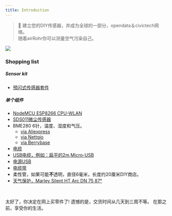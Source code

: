 ```yaml
---
title: Introduction
---
```

> 🚧 建立您的DIY传感器，并成为全球的一部分，opendata＆civictech网络。<br> 随着airRohr你可以测量空气污染自己。


<img src="../docs/airrohr/particulate-matter-air-quality-sensor-kit.jpeg" loading="lazy"/>

### Shopping list
##### Sensor kit
* [预闪式传感器套件](https://nettigo.eu/products/sensor-community-kit-sds011-bme280-english-language-harness-cable-edition)


##### 单个组件
* [NodeMCU ESP8266 CPU-WLAN](https://www.aliexpress.com/wholesale?groupsort=1&SortType=price_asc&SearchText=nodemcu+v3+esp8266+ch340)
* [SDS011微尘传感器](http://www.aliexpress.comwholesale?groupsort=1&amp;SortType=price_asc&amp;SearchText=sds011)
* BME280 6针，温度、湿度和气压。
  - [via Aliexpress](https://www.aliexpress.com/wholesale?catId=0&initiative_id=SB_20200308040440&SearchText=bme280+-5V+%2B3.3V)
  - [via Nettgio](https://nettigo.eu/products/module-pressure-humidity-and-temperature-sensor-bosch-bme280)
  - [via Berrybase](https://www.berrybase.de/sensoren-module/feuchtigkeit/gy-bme280-breakout-board-3in1-sensor-f-252-r-temperatur-luftfeuchtigkeit-und-luftdruck?c=92)
* [电缆](http://www.aliexpress.com/wholesale?groupsort=1&SortType=price_asc&SearchText=Dupont+cable+20cm+female-female)
* [USB电缆，例如：扁平的2m Micro-USB](https://www.aliexpress.com/wholesale?catId=0&initiative_id=SB_20200308040708&SearchText=micro+usb+flat+cable+2m)
* [电源USB](https://www.aliexpress.com/wholesale?catId=0&initiative_id=SB_20200308040834&SearchText=single+micro+usb+eu+power+supply)
* [电缆带](https://www.aliexpress.com/wholesale?catId=0&initiative_id=SB_20200308040852&SearchText=cable+straps)
* 柔性管，如果可能**不**透明，直径6毫米，长度约20厘米DIY商店。
* [天气保护，Marley Silent HT Arc DN 75 87°](https://www.bauhaus.info/rohrsysteme/marley-ht-bogen-/p/13625028)

<br>

太好了，你决定在网上买零件了!
遗憾的是，交货时间从几天到三周不等。
在那之前，享受你的生活️。
